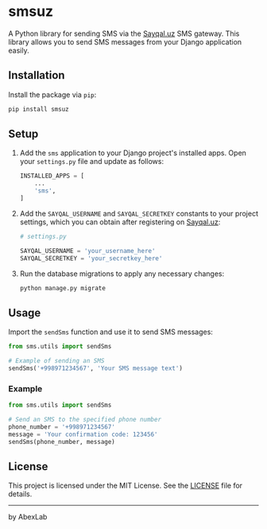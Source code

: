 
# smsuz

A Python library for sending SMS via the [Sayqal.uz](https://sayqal.uz) SMS gateway. This library allows you to send SMS messages from your Django application easily.

## Installation

Install the package via `pip`:

```bash
pip install smsuz
```

## Setup

1. Add the `sms` application to your Django project's installed apps. Open your `settings.py` file and update as follows:

   ```python
   INSTALLED_APPS = [
       ...
       'sms',
   ]
   ```

2. Add the `SAYQAL_USERNAME` and `SAYQAL_SECRETKEY` constants to your project settings, which you can obtain after registering on [Sayqal.uz](https://sayqal.uz):

   ```python
   # settings.py

   SAYQAL_USERNAME = 'your_username_here'
   SAYQAL_SECRETKEY = 'your_secretkey_here'
   ```

3. Run the database migrations to apply any necessary changes:

   ```bash
   python manage.py migrate
   ```

## Usage

Import the `sendSms` function and use it to send SMS messages:

```python
from sms.utils import sendSms

# Example of sending an SMS
sendSms('+998971234567', 'Your SMS message text')
```

### Example

```python
from sms.utils import sendSms

# Send an SMS to the specified phone number
phone_number = '+998971234567'
message = 'Your confirmation code: 123456'
sendSms(phone_number, message)
```

## License

This project is licensed under the MIT License. See the [LICENSE](LICENSE) file for details.

---

by AbexLab

